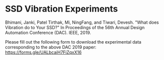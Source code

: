 # SSD Vibration Experiments

Bhimani, Janki, Patel Tirthak, Mi, NingFang, and Tiwari, Devesh. "What does Vibration do to Your SSD?" In Proceedings of the 56th Annual Design Automation Conference (DAC). IEEE, 2019.

Please fill out the following form to download the experimental data corresponding to the above DAC 2019 paper:
https://forms.gle/UALbcaiH7FiZqxX16
